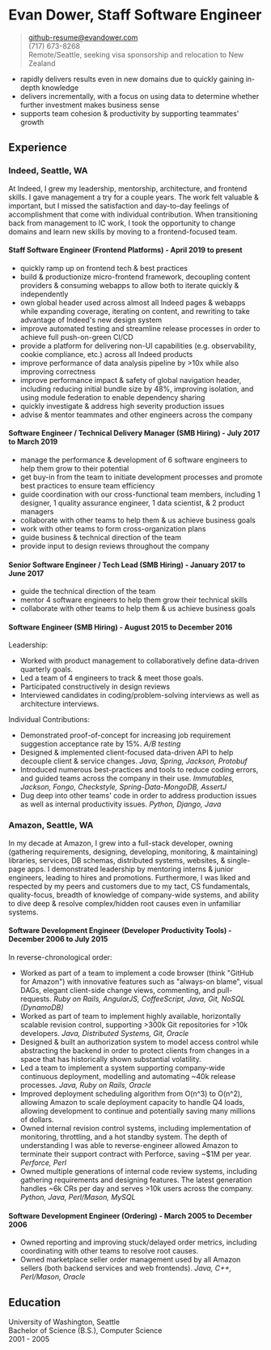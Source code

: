 # Evan Dower, Staff Software Engineer

> github-resume@evandower.com  
> (717) 673-8268  
> Remote/Seattle, seeking visa sponsorship and relocation to New Zealand

* rapidly delivers results even in new domains due to quickly gaining in-depth knowledge
* delivers incrementally, with a focus on using data to determine whether further investment makes business sense
* supports team cohesion & productivity by supporting teammates' growth

## Experience

### Indeed, Seattle, WA

At Indeed, I grew my leadership, mentorship, architecture, and frontend skills. I gave management a try for a couple years. The work felt valuable & important, but I missed the satisfaction and day-to-day feelings of accomplishment that come with individual contribution. When transitioning back from management to IC work, I took the opportunity to change domains and learn new skills by moving to a frontend-focused team.

#### Staff Software Engineer (Frontend Platforms) - April 2019 to present

* quickly ramp up on frontend tech & best practices
* build & productionize micro-frontend framework, decoupling content providers & consuming webapps to allow both to iterate quickly & independently
* own global header used across almost all Indeed pages & webapps while expanding coverage, iterating on content, and rewriting to take advantage of Indeed's new design system
* improve automated testing and streamline release processes in order to achieve full push-on-green CI/CD
* provide a platform for delivering non-UI capabilities (e.g. observability, cookie compliance, etc.) across all Indeed products
* improve performance of data analysis pipeline by >10x while also improving correctness
* improve performance impact & safety of global navigation header, including reducing initial bundle size by 48%, improving isolation, and using module federation to enable dependency sharing
* quickly investigate & address high severity production issues
* advise & mentor teammates and other engineers across the company

#### Software Engineer / Technical Delivery Manager (SMB Hiring) - July 2017 to March 2019

* manage the performance & development of 6 software engineers to help them grow to their potential
* get buy-in from the team to initiate development processes and promote best practices to ensure team efficiency
* guide coordination with our cross-functional team members, including 1 designer, 1 quality assurance engineer, 1 data scientist, & 2 product managers
* collaborate with other teams to help them & us achieve business goals
* work with other teams to form cross-organization plans
* guide business & technical direction of the team
* provide input to design reviews throughout the company

#### Senior Software Engineer / Tech Lead (SMB Hiring) - January 2017 to June 2017

* guide the technical direction of the team
* mentor 4 software engineers to help them grow their technical skills
* collaborate with other teams to help them & us achieve business goals

#### Software Engineer (SMB Hiring) - August 2015 to December 2016

Leadership:

* Worked with product management to collaboratively define data-driven quarterly goals.
* Led a team of 4 engineers to track & meet those goals.
* Participated constructively in design reviews
* Interviewed candidates in coding/problem-solving interviews as well as architecture interviews.

Individual Contributions:

* Demonstrated proof-of-concept for increasing job requirement suggestion acceptance rate by 15%. *A/B testing*
* Designed & implemented client-focused data-driven API to help decouple client & service changes. *Java, Spring, Jackson, Protobuf*
* Introduced numerous best-practices and tools to reduce coding errors, and guided teams across the company in their use. *Immutables, Jackson, Fongo, Checkstyle, Spring-Data-MongoDB, AssertJ*
* Dug deep into other teams' code in order to address production issues as well as internal productivity issues. *Python, Django, Java*

### Amazon, Seattle, WA

In my decade at Amazon, I grew into a full-stack developer, owning (gathering requirements, designing, developing, monitoring, & maintaining) libraries, services, DB schemas, distributed systems, websites, & single-page apps. I demonstrated leadership by mentoring interns & junior engineers, leading to hires and promotions. Furthermore, I was liked and respected by my peers and customers due to my tact, CS fundamentals, quality-focus, breadth of knowledge of company-wide systems, and ability to dive deep & resolve complex/hidden root causes even in unfamiliar systems.

#### Software Development Engineer (Developer Productivity Tools) - December 2006 to July 2015

In reverse-chronological order:

* Worked as part of a team to implement a code browser (think "GitHub for Amazon") with innovative features such as "always-on blame", visual DAGs, elegant client-side change views, commenting, and pull-requests. *Ruby on Rails, AngularJS, CoffeeScript, Java, Git, NoSQL (DynamoDB)*
* Worked as part of team to implement highly available, horizontally scalable revision control, supporting >300k Git repositories for >10k developers. *Java, Distributed Systems, Git, Oracle*
* Designed & built an authorization system to model access control while abstracting the backend in order to protect clients from changes in a space that has historically shown substantial volatility.
* Led a team to implement a system supporting company-wide continuous deployment, modelling and automating ~40k release processes. *Java, Ruby on Rails, Oracle*
* Improved deployment scheduling algorithm from O(n^3) to O(n^2), allowing Amazon to scale deployment capacity to handle Q4 loads, allowing development to continue and potentially saving many millions of dollars.
* Owned internal revision control systems, including implementation of monitoring, throttling, and a hot standby system. The depth of understanding I was able to reverse-engineer allowed Amazon to terminate their support contract with Perforce, saving ~$1M per year. *Perforce, Perl*
* Owned multiple generations of internal code review systems, including gathering requirements and designing features. The latest generation handles ~6k CRs per day and serves >10k users across the company. *Python, Java, Perl/Mason, MySQL*

#### Software Development Engineer (Ordering) - March 2005 to December 2006

* Owned reporting and improving stuck/delayed order metrics, including coordinating with other teams to resolve root causes.
* Owned marketplace seller order management used by all Amazon sellers (both backend services and web frontends). *Java, C++, Perl/Mason, Oracle*

## Education

University of Washington, Seattle  
Bachelor of Science (B.S.), Computer Science  
2001 - 2005
